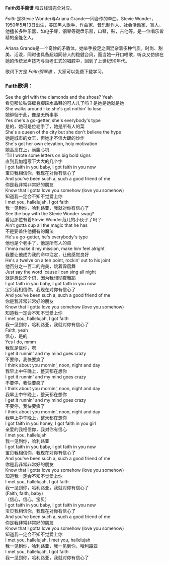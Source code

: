 

**Faith双手简谱** 和五线谱完全对应。

_Faith_ 是Stevie Wonder与Ariana Grande一同合作的单曲。Stevie Wonder，
1950年5月13日出生，美国黑人歌手、作曲家、音乐制作人、社会活动家、盲人。他擅长多种乐器，如电子琴，钢琴等键盘乐器，口琴，鼓，吉他等。是一位唱乐皆精的全能艺人。

Ariana
Grande是一个奇妙的矛盾体，她举手投足之间混杂着多种气质，时尚、甜美、活泼，同时也具备超越同龄人的稳健台风，而当她一开口唱歌，听众又仿佛在她的传统发声技巧与百老汇式的唱腔中，回到了上世纪90年代。

歌词下方是 _Faith钢琴谱_ ，大家可以免费下载学习。

### Faith歌词：

See the girl with the diamonds and the shoes? Yeah  
看见那位钻饰缠身脚踩水晶鞋的可人儿了吗？是她是她就是她  
She walks around like she's got nothin' to lose  
她徘徊于此，像是无所事事  
Yes she's a go-getter, she's everybody's type  
是的，她可是位老手了，她是所有人的菜  
She's a queen of the city but she don't believe the hype  
她是城市的女王，但她才不信大肆的炒作  
She's got her own elevation, holy motivation  
她高高在上，满腹心机  
'Til I wrote some letters on big bold signs  
直到我加粗写下大大的几个字  
I got faith in you baby, I got faith in you now  
宝贝我相信你，我现在对你有信心了  
And you've been such a, such a good friend of me  
你是我非常非常好的朋友  
Know that I gotta love you somehow (love you somehow)  
知道我一定会不知不觉爱上你  
I met you, hallelujah, I got faith  
我一见到你，哈利路亚，我就对你有信心了  
See the boy with the Stevie Wonder swag?  
看见那位有着Stevie Wonder范儿的小伙子了吗？  
Ain't gotta cup all the magic that he has  
不是要盖住他拥有的魔法  
He's a go-getter, he's everybody's type  
他也是个老手了，他是所有人的菜  
I'mma make it my mission, make him feel alright  
我要让他成为我的命中注定，让他感觉良好  
He's a twelve on a ten point, rockin' out to his joint  
他百分之一百二的完美，跳着霹雳舞  
Just say the word 'cause I can sing all night  
就是想说这个词，因为我想彻夜舞蹈  
I got faith in you baby, I got faith in you now  
宝贝我相信你，我现在对你有信心了  
And you've been such a, such a good friend of me  
你是我非常非常好的朋友  
Know that I gotta love you somehow (love you somehow)  
知道我一定会不知不觉爱上你  
I met you, hallelujah, I got faith  
我一见到你，哈利路亚，我就对你有信心了  
Faith, yeah  
信心，是的  
Yes I do, mmm  
我就是信你，嗯  
I get it runnin' and my mind goes crazy  
不要停，我快要疯了  
I think about you mornin', noon, night and day  
我早上中午晚上，整天都在想你  
I get it runnin' and my mind goes crazy  
不要停，我快要疯了  
I think about you mornin', noon, night and day  
我早上中午晚上，整天都在想你  
I get it runnin' and my mind goes crazy  
不要停，我快要疯了  
I think about you mornin', noon, night and day  
我早上中午晚上，整天都在想你  
I got faith in you honey, I got faith in you girl  
亲爱的我相信你，我对你有信心  
I met you, hallelujah  
我一见到你，哈利路亚  
I got faith in you baby, I got faith in you now  
宝贝我相信你，我现在对你有信心了  
And you've been such a, such a good friend of me  
你是我非常非常好的朋友  
Know that I gotta love you somehow (love you somehow)  
知道我一定会不知不觉爱上你  
I met you, hallelujah, I got faith  
我一见到你，哈利路亚，我就对你有信心了  
(Faith, faith, baby)  
（信心，信心，宝贝）  
I got faith in you baby, I got faith in you now  
宝贝我相信你，我现在对你有信心了  
And you've been such a, such a good friend of me  
你是我非常非常好的朋友  
Know that I gotta love you somehow (love you somehow)  
知道我一定会不知不觉爱上你  
I met you, hallelujah, I met you, hallelujah  
我一见到你，哈利路亚，我一见到你，哈利路亚  
I met you, hallelujah, I got faith  
我一见到你，哈利路亚，我就对你有信心了

